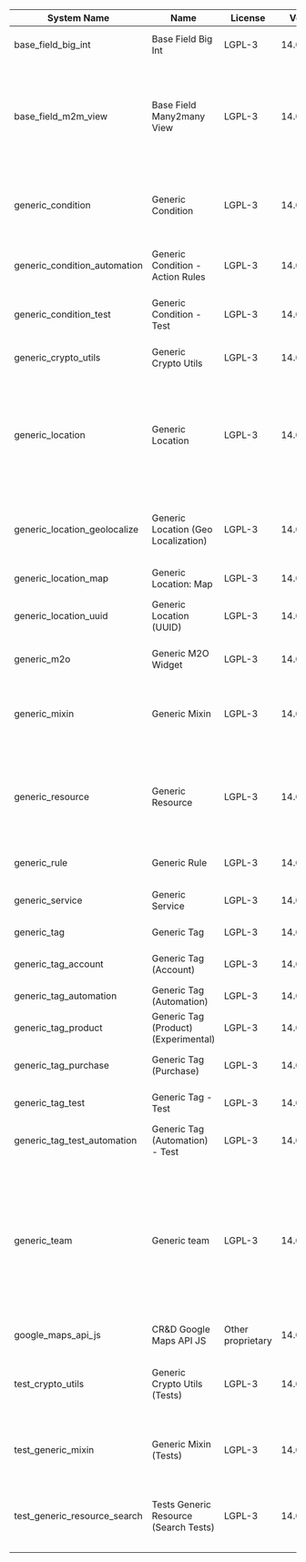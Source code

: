 | System Name | Name | License | Version | Summary | Price |
|---|---|---|---|---|---|
| base_field_big_int | Base Field Big Int | LGPL-3 | 14.0.0.5.0 | BigInt field implementation for Odoo |  |
| base_field_m2m_view | Base Field Many2many View | LGPL-3 | 14.0.0.5.0 | Adds Many2manyView field implementation for Odoo. Useful in cases when m2m relation computed via Postgresql View |  |
| generic_condition | Generic Condition | LGPL-3 | 14.0.1.21.0 | Create generic conditions on which you         can program some logic in Odoo objects |  |
| generic_condition_automation | Generic Condition - Action Rules | LGPL-3 | 14.0.1.4.0 | Generic Conditions (Integration with Action Rules) |  |
| generic_condition_test | Generic Condition - Test | LGPL-3 | 14.0.1.11.0 | Generic Conditions - Tests (do not install manualy) |  |
| generic_crypto_utils | Generic Crypto Utils | LGPL-3 | 14.0.0.8.0 | Technical utils to add encryption to other addons |  |
| generic_location | Generic Location | LGPL-3 | 14.0.2.9.0 | Allows you to make an abstract description of the         objects location relative to the general location         (for example: house3 -> office5 -> room2 -> table5) |  |
| generic_location_geolocalize | Generic Location (Geo Localization) | LGPL-3 | 14.0.1.10.0 | Generic Location (Automaticaly determine geo coordinates         for location by its address) |  |
| generic_location_map | Generic Location: Map | LGPL-3 | 14.0.1.9.0 | Display locations on map view. |  |
| generic_location_uuid | Generic Location (UUID) | LGPL-3 | 14.0.1.7.0 | Generic Location (Add UUID to generic locations) |  |
| generic_m2o | Generic M2O Widget | LGPL-3 | 14.0.1.8.0 | Generic Many2one widget |  |
| generic_mixin | Generic Mixin | LGPL-3 | 14.0.1.80.0 | Technical module with generic mixins, that may help to build other modules |  |
| generic_resource | Generic Resource | LGPL-3 | 14.0.1.49.0 | Provides the ability to create and categorize         various resources that can be used in other Odoo modules. |  |
| generic_rule | Generic Rule | LGPL-3 | 14.0.1.7.0 | Adds new top-level menu 'rules' |  |
| generic_service | Generic Service | LGPL-3 | 14.0.1.29.0 | Create and manage service catalog |  |
| generic_tag | Generic Tag | LGPL-3 | 14.0.2.13.0 | Generic tag management. |  |
| generic_tag_account | Generic Tag (Account) | LGPL-3 | 14.0.1.5.0 | Generic tag integration with account addon |  |
| generic_tag_automation | Generic Tag (Automation) | LGPL-3 | 14.0.1.5.0 |  |  |
| generic_tag_product | Generic Tag (Product) (Experimental) | LGPL-3 | 14.0.1.5.0 | Generic tag integration with product addon |  |
| generic_tag_purchase | Generic Tag (Purchase) | LGPL-3 | 14.0.1.5.0 | Generic tag integration with purchase addon |  |
| generic_tag_test | Generic Tag - Test | LGPL-3 | 14.0.1.7.0 | Generic Tag - Tests (do not install manualy) |  |
| generic_tag_test_automation | Generic Tag (Automation) - Test | LGPL-3 | 14.0.1.4.0 |  |  |
| generic_team | Generic team | LGPL-3 | 14.0.1.20.0 | With this module you can create teams and add         users to them, which allows you to perform group         actions (such as assigning a responsible team         instead of one person) while working with Odoo applications. |  |
| google_maps_api_js | CR&D Google Maps API JS | Other proprietary | 14.0.0.3.0 |  |  |
| test_crypto_utils | Generic Crypto Utils (Tests) | LGPL-3 | 14.0.0.13.0 | Technical module that have to be used to test Generic Crypto Utils module |  |
| test_generic_mixin | Generic Mixin (Tests) | LGPL-3 | 14.0.0.23.0 | Technical module that have to be used to test Generic Mixin module |  |
| test_generic_resource_search | Tests Generic Resource (Search Tests) | LGPL-3 | 14.0.0.4.0 | Technical module that have to be used to test Generic Resource search cases |  |
